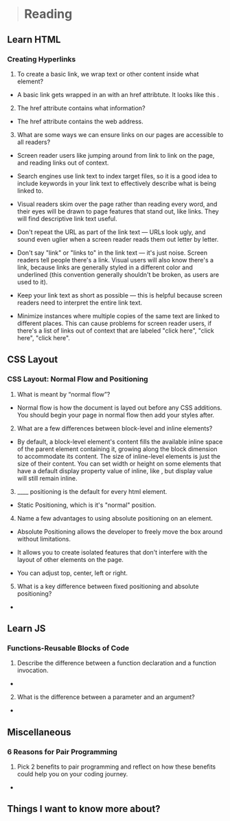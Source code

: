 > # Reading

## Learn HTML

### Creating Hyperlinks

1. To create a basic link, we wrap text or other content inside what element?

- A basic link gets wrapped in an <a> with an href attribtute. It looks like this <a href></a>.

2. The href attribute contains what information?

- The href attribute contains the web address.

3. What are some ways we can ensure links on our pages are accessible to all readers?

- Screen reader users like jumping around from link to link on the page, and reading links out of context.

* Search engines use link text to index target files, so it is a good idea to include keywords in your link text to effectively describe what is being linked to.

* Visual readers skim over the page rather than reading every word, and their eyes will be drawn to page features that stand out, like links. They will find descriptive link text useful.

* Don't repeat the URL as part of the link text — URLs look ugly, and sound even uglier when a screen reader reads them out letter by letter.

* Don't say "link" or "links to" in the link text — it's just noise. Screen readers tell people there's a link. Visual users will also know there's a link, because links are generally styled in a different color and underlined (this convention generally shouldn't be broken, as users are used to it).

* Keep your link text as short as possible — this is helpful because screen readers need to interpret the entire link text.

* Minimize instances where multiple copies of the same text are linked to different places. This can cause problems for screen reader users, if there's a list of links out of context that are labeled "click here", "click here", "click here".

## CSS Layout

### CSS Layout: Normal Flow and Positioning

1. What is meant by “normal flow”?

- Normal flow is how the document is layed out before any CSS additions. You should begin your page in normal flow then add your styles after.

2. What are a few differences between block-level and inline elements?

- By default, a block-level element's content fills the available inline space of the parent element containing it, growing along the block dimension to accommodate its content. The size of inline-level elements is just the size of their content. You can set width or height on some elements that have a default display property value of inline, like <img>, but display value will still remain inline.

3. \_\_\_\_ positioning is the default for every html element.

- Static Positioning, which is it's "normal" position.

4. Name a few advantages to using absolute positioning on an element.

- Absolute Positioning allows the developer to freely move the box around without limitations.

* It allows you to create isolated features that don't interfere with the layout of other elements on the page.

* You can adjust top, center, left or right.

5. What is a key difference between fixed positioning and absolute positioning?

-

## Learn JS

### Functions-Reusable Blocks of Code

1. Describe the difference between a function declaration and a function invocation.

-

2. What is the difference between a parameter and an argument?

-

## Miscellaneous

### 6 Reasons for Pair Programming

1. Pick 2 benefits to pair programming and reflect on how these benefits could help you on your coding journey.

-

## Things I want to know more about?
